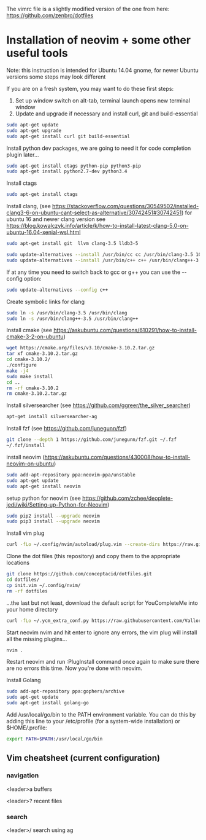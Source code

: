 The vimrc file is a slightly modified version of the one from here:
https://github.com/zenbro/dotfiles

# Installation of neovim + some other useful tools
Note: this instruction is intended for Ubuntu 14.04 gnome, for newer Ubuntu versions some steps may look different

If you are on a fresh system, you may want to do these first steps:
1) Set up window switch on alt-tab, terminal launch opens new terminal window
2) Update and upgrade if necessary and install curl, git and build-essential

```bash
sudo apt-get update
sudo apt-get upgrade
sudo apt-get install curl git build-essential
```

Install python dev packages, we are going to need it for code completion plugin later...
```bash
sudo apt-get install ctags python-pip python3-pip
sudo apt-get install python2.7-dev python3.4
```

Install ctags
```bash
sudo apt-get install ctags 
```

Install clang,
(see https://stackoverflow.com/questions/30549502/installed-clang3-6-on-ubuntu-cant-select-as-alternative/30742451#30742451)
for ubuntu 16 and newer clang version see
https://blog.kowalczyk.info/article/k/how-to-install-latest-clang-5.0-on-ubuntu-16.04-xenial-wsl.html

```bash
sudo apt-get install git  llvm clang-3.5 lldb3-5

sudo update-alternatives --install /usr/bin/cc cc /usr/bin/clang-3.5 100
sudo update-alternatives --install /usr/bin/c++ c++ /usr/bin/clang++-3.5 100
```

If at any time you need to switch back to gcc or g++ you can use the --config option:

```bash
sudo update-alternatives --config c++
```

Create symbolic links for clang

```bash
sudo ln -s /usr/bin/clang-3.5 /usr/bin/clang
sudo ln -s /usr/bin/clang++-3.5 /usr/bin/clang++
```

Install cmake (see https://askubuntu.com/questions/610291/how-to-install-cmake-3-2-on-ubuntu)


```bash
wget https://cmake.org/files/v3.10/cmake-3.10.2.tar.gz
tar xf cmake-3.10.2.tar.gz
cd cmake-3.10.2/
./configure
make -j4
sudo make install
cd ..
rm -rf cmake-3.10.2
rm cmake-3.10.2.tar.gz
```

Install silversearcher (see https://github.com/ggreer/the_silver_searcher)

```bash
apt-get install silversearcher-ag
```

Install fzf (see https://github.com/junegunn/fzf)

```bash
git clone --depth 1 https://github.com/junegunn/fzf.git ~/.fzf
~/.fzf/install
```

install neovim (https://askubuntu.com/questions/430008/how-to-install-neovim-on-ubuntu)

```bash
sudo add-apt-repository ppa:neovim-ppa/unstable
sudo apt-get update
sudo apt-get install neovim
```

setup python for neovim (see https://github.com/zchee/deoplete-jedi/wiki/Setting-up-Python-for-Neovim)
```bash
sudo pip2 install --upgrade neovim
sudo pip3 install --upgrade neovim
```

Install vim plug
```bash
curl -fLo ~/.config/nvim/autoload/plug.vim --create-dirs https://raw.githubusercontent.com/junegunn/vim-plug/master/plug.vim
```

Clone the dot files (this repository) and copy them to the appropriate locations
```bash
git clone https://github.com/conceptacid/dotfiles.git
cd dotfiles/
cp init.vim ~/.config/nvim/
rm -rf dotfiles
```
...the last but not least, download the default script for YouCompleteMe into your home directory
```bash
curl -fLo ~/.ycm_extra_conf.py https://raw.githubusercontent.com/Valloric/ycmd/master/cpp/ycm/.ycm_extra_conf.py
```

Start neovim nvim and hit enter to ignore any errors, the vim plug will install all the missing plugins...
```bash
nvim .
```

Restart neovim and run :PlugInstall command once again to make sure there are no errors this time.
Now you're done with neovim. 


Install Golang
```bash
sudo add-apt-repository ppa:gophers/archive
sudo apt-get update
sudo apt-get install golang-go
```

Add /usr/local/go/bin to the PATH environment variable. You can do this by adding this line to your /etc/profile
(for a system-wide installation) or $HOME/.profile:
```bash
export PATH=$PATH:/usr/local/go/bin
```

## Vim cheatsheet (current configuration)

### navigation
\<leader>a      buffers

\<leader>?      recent files 

### search
\<leader>/      search using ag

